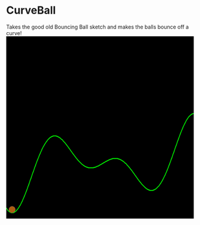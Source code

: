 # CurveBall
Takes the good old Bouncing Ball sketch and makes the balls bounce off a curve!
<img src = 'curveball2.gif'>
